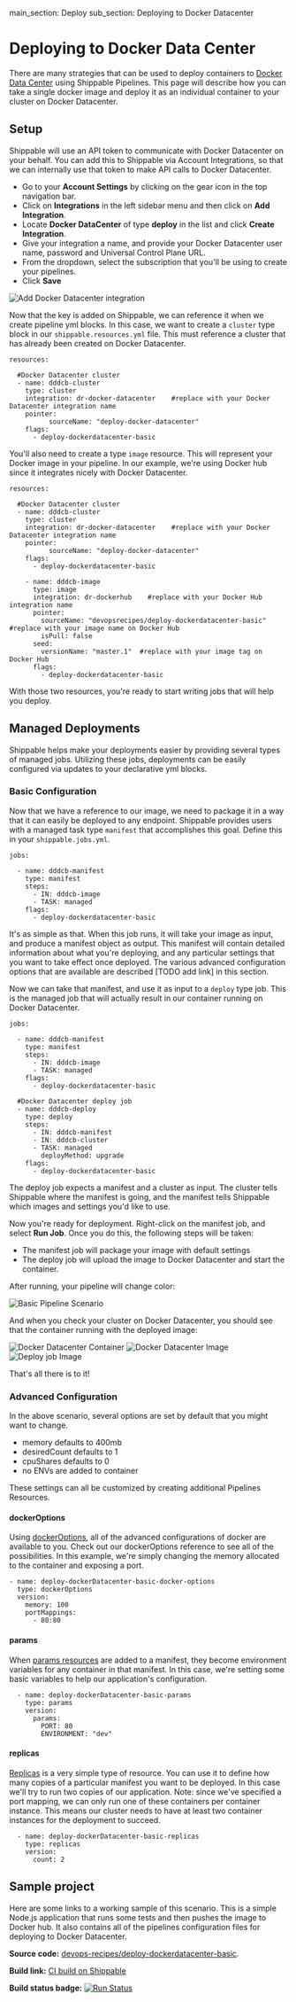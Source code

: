 main_section: Deploy
sub_section: Deploying to Docker Datacenter

# Deploying to Docker Data Center
There are many strategies that can be used to deploy containers to [Docker Data Center](https://www.docker.com/enterprise-edition#/container_management) using Shippable Pipelines.  This page will describe how you can take a single docker image and deploy it as an individual container to your cluster on Docker Datacenter.

## Setup

Shippable will use an API token to communicate with Docker Datacenter on your behalf. You can add this to Shippable via Account Integrations, so that we can internally use that token to make API calls to Docker Datacenter.

- Go to your **Account Settings** by clicking on the gear icon in the top navigation bar.
- Click on **Integrations** in the left sidebar menu and then click on **Add Integration**.
- Locate **Docker DataCenter** of type **deploy** in the list and click **Create Integration**.
- Give your integration a name, and provide your Docker Datacenter user name, password and Universal Control Plane URL.
- From the dropdown, select the subscription that you'll be using to create your pipelines.
- Click **Save**

<img src="../../images/deploy/docker-datacenter/docker-datacenter-integration.png" alt="Add Docker Datacenter integration">


Now that the key is added on Shippable, we can reference it when we create pipeline yml blocks.  In this case, we want to create a `cluster` type block in our `shippable.resources.yml` file.  This must reference a cluster that has already been created on Docker Datacenter.

```
resources:

  #Docker Datacenter cluster
  - name: dddcb-cluster
    type: cluster
    integration: dr-docker-datacenter    #replace with your Docker Datacenter integration name
    pointer:
          sourceName: "deploy-docker-datacenter"
    flags:
      - deploy-dockerdatacenter-basic
```

You'll also need to create a type `image` resource.  This will represent your Docker image in your pipeline.  In our example, we're using Docker hub since it integrates nicely with Docker Datacenter.

```
resources:

  #Docker Datacenter cluster
  - name: dddcb-cluster
    type: cluster
    integration: dr-docker-datacenter    #replace with your Docker Datacenter integration name
    pointer:
          sourceName: "deploy-docker-datacenter"
    flags:
      - deploy-dockerdatacenter-basic

    - name: dddcb-image
      type: image
      integration: dr-dockerhub    #replace with your Docker Hub integration name
      pointer:
        sourceName: "devopsrecipes/deploy-dockerdatacenter-basic"  #replace with your image name on Docker Hub
        isPull: false
      seed:
        versionName: "master.1"  #replace with your image tag on Docker Hub
      flags:
        - deploy-dockerdatacenter-basic
```

With those two resources, you're ready to start writing jobs that will help you deploy.


## Managed Deployments
Shippable helps make your deployments easier by providing several types of managed jobs.  Utilizing these jobs, deployments can be easily configured via updates to your declarative yml blocks.

### Basic Configuration
Now that we have a reference to our image, we need to package it in a way that it can easily be deployed to any endpoint.  Shippable provides users with a managed task type `manifest` that accomplishes this goal.  Define this in your `shippable.jobs.yml`.

```
jobs:

  - name: dddcb-manifest
    type: manifest
    steps:
      - IN: dddcb-image
      - TASK: managed
    flags:
      - deploy-dockerdatacenter-basic

```
It's as simple as that.  When this job runs, it will take your image as input, and produce a manifest object as output.  This manifest will contain detailed information about what you're deploying, and any particular settings that you want to take effect once deployed.  The various advanced configuration options that are available are described [TODO add link] in this section.

Now we can take that manifest, and use it as input to a `deploy` type job.  This is the managed job that will actually result in our container running on Docker Datacenter.

```
jobs:

  - name: dddcb-manifest
    type: manifest
    steps:
      - IN: dddcb-image
      - TASK: managed
    flags:
      - deploy-dockerdatacenter-basic

  #Docker Datacenter deploy job
  - name: dddcb-deploy
    type: deploy
    steps:
      - IN: dddcb-manifest
      - IN: dddcb-cluster
      - TASK: managed
        deployMethod: upgrade
    flags:
      - deploy-dockerdatacenter-basic
```

The deploy job expects a manifest and a cluster as input.  The cluster tells Shippable where the manifest is going, and the manifest tells Shippable which images and settings you'd like to use.

Now you're ready for deployment.  Right-click on the manifest job, and select **Run Job**.  Once you do this, the following steps will be taken:

- The manifest job will package your image with default settings
- The deploy job will upload the image to Docker Datacenter and start the container.

After running, your pipeline will change color:

![Basic Pipeline Scenario](https://github.com/devops-recipes/deploy-dockerdatacenter-basic/raw/master/public/resources/images/pipeline-view.png)

And when you check your cluster on Docker Datacenter, you should see that the container running with the deployed image:

![Docker Datacenter Container](https://github.com/devops-recipes/deploy-dockerdatacenter-basic/raw/master/public/resources/images/ddc-container.png)
![Docker Datacenter Image](https://github.com/devops-recipes/deploy-dockerdatacenter-basic/raw/master/public/resources/images/ddc-deployed-image.png)
![Deploy job Image](https://github.com/devops-recipes/deploy-dockerdatacenter-basic/raw/master/public/resources/images/deploy-job-view.png)

That's all there is to it!

### Advanced Configuration
In the above scenario, several options are set by default that you might want to change.

- memory defaults to 400mb
- desiredCount defaults to 1
- cpuShares defaults to 0
- no ENVs are added to container

These settings can all be customized by creating additional Pipelines Resources.

#### dockerOptions
Using [dockerOptions](../reference/resource-dockeroptions), all of the advanced configurations of docker are available to you. Check out our dockerOptions reference to see all of the possibilities. In this example, we're simply changing the memory allocated to the container and exposing a port.
```
- name: deploy-dockerDatacenter-basic-docker-options
  type: dockerOptions
  version:
    memory: 100
    portMappings:
      - 80:80
```
#### params
When [params resources](../reference/resource-params) are added to a manifest, they become environment variables for any container in that manifest.  In this case, we're setting some basic variables to help our application's configuration.

```
  - name: deploy-dockerDatacenter-basic-params
    type: params
    version:
      params:
        PORT: 80
        ENVIRONMENT: "dev"
```

#### replicas
[Replicas](../reference/resource-replicas) is a very simple type of resource. You can use it to define how many copies of a particular manifest you want to be deployed. In this case we'll try to run two copies of our application. Note: since we've specified a port mapping, we can only run one of these containers per container instance.  This means our cluster needs to have at least two container instances for the deployment to succeed.
```
  - name: deploy-dockerDatacenter-basic-replicas
    type: replicas
    version:
      count: 2
```

## Sample project

Here are some links to a working sample of this scenario. This is a simple Node.js application that runs some tests and then pushes
the image to Docker hub. It also contains all of the pipelines configuration files for deploying to Docker Datacenter.

**Source code:**  [devops-recipes/deploy-dockerdatacenter-basic](https://github.com/devops-recipes/deploy-dockerdatacenter-basic).

**Build link:** [CI build on Shippable](https://app.shippable.com/github/devops-recipes/deploy-dockerdatacenter-basic/runs/7/1/console)

**Build status badge:** [![Run Status](https://api.shippable.com/projects/5900dae386175d07005d4890/badge?branch=master)](https://app.shippable.com/github/devops-recipes/deploy-dockerdatacenter-basic)
